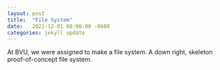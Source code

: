 ```yaml
---
layout: post
title:  "File System"
date:   2021-12-01 08:00:00 -0600
categories: jekyll update
---
```

At BVU, we were assigned to make a file system. A down right, skeleton proof-of-concept file system.
